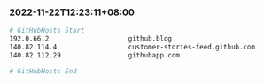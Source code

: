 
###  2022-11-22T12:23:11+08:00
```bash
# GitHubHosts Start
192.0.66.2                    github.blog
140.82.114.4                  customer-stories-feed.github.com
140.82.112.29                 githubapp.com

# GitHubHosts End

```


